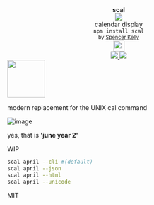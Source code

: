 <div align="center">
  <div><b>scal</b></div>
  <img src="https://user-images.githubusercontent.com/399657/68222691-6597f180-ffb9-11e9-8a32-a7f38aa8bded.png"/>
  <div>calendar display</div>
  <div><code>npm install scal</code></div>
  <div align="center">
    <sub>
      by
      <a href="https://spencermounta.in/">Spencer Kelly</a> 
    </sub>
  </div>
  <img height="25px" src="https://user-images.githubusercontent.com/399657/68221862-17ceb980-ffb8-11e9-87d4-7b30b6488f16.png"/>
</div>

<div align="center">
  <div>
    <a href="https://npmjs.org/package/scal">
    <img src="https://img.shields.io/npm/v/scal.svg?style=flat-square" />
  </a>
  <a href="https://bundlephobia.com/result?p=scal">
    <img src="https://badge-size.herokuapp.com/spencermountain/scal/master/builds/scal.js" />
  </a>
  </div>
</div>

<!-- spacer -->
<img height="85px" src="https://user-images.githubusercontent.com/399657/68221862-17ceb980-ffb8-11e9-87d4-7b30b6488f16.png"/>


modern replacement for the UNIX cal command

![image](https://user-images.githubusercontent.com/399657/147102596-30d5b894-06b7-4e77-9101-ce4ee98ad503.png)

yes, that is **'june year 2'**



WIP

```bash
scal april --cli #(default)
scal april --json
scal april --html
scal april --unicode

```



MIT
